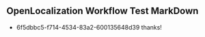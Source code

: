 ## OpenLocalization Workflow Test MarkDown
* 6f5dbbc5-f714-4534-83a2-600135648d39 thanks!

<!--HONumber=Aug16_HO5-->


